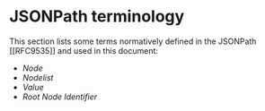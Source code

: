 # JSONPath terminology

This section lists some terms normatively defined in the JSONPath [[RFC9535]] and used in this document:

- <dfn data-lt="JSON Node"><a data-cite="RFC9535#section-1.1-7.17">Node</a></dfn>
- <dfn><a data-cite="RFC9535#section-1.1-7.31">Nodelist</a></dfn>
- <dfn data-lt="JSON Value"><a data-cite="RFC9535#section-1.1-7.1">Value</a></dfn>
- <dfn><a data-cite="RFC9535#section-1.1-7.21">Root Node Identifier</a></dfn>

